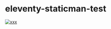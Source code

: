 # eleventy-staticman-test

[![xxx](https://www.netlify.com/img/deploy/button.svg)](https://app.netlify.com/start/deploy?repository=https://github.com/eduardoboucas/eleventy-staticman-test)
